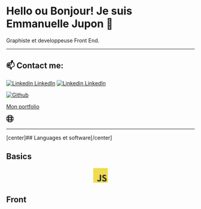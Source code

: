 # Hello ou Bonjour! Je suis Emmanuelle Jupon  👋

Graphiste et developpeuse Front End.
_________
## 📫 Contact me:
[![Linkedin](https://i.stack.imgur.com/gVE0j.png) LinkedIn](https://www.linkedin.com/in/emmanuelle-jupon-11b24a7b/#gh-light-mode-only)
[![Linkedin](https://i.stack.imgur.com/gVE0j.png) LinkedIn](https://www.linkedin.com/in/emmanuelle-jupon-11b24a7b/#gh-dark-mode-only)  
<!-- [![GitHub](https://i.stack.imgur.com/tskMh.png) GitHub](https://github.com/rayhearth/) -->
<a href="https://github.com/rayhearth" target="_blank"><img alt="Github" src="https://img.shields.io/badge/GitHub-%2312100E.svg?&style=for-the-badge&logo=Github&logoColor=white" /></a>

  <a href="https://jemma-design.fr/" target="_blank"><p>Mon portfolio</p><img alt="website jemma-design portfolio" src="https://github.com/rayhearth/rayhearth/blob/main/img/siteweb.svg" width=20px /></a>

_________
[center]## Languages et software[/center]

## Basics  
<p align="center">
<a href="https://developer.mozilla.org/en-US/docs/Web/JavaScript" target="_blank"  rel="noreferrer"> <img src="https://raw.githubusercontent.com/devicons/devicon/master/icons/javascript/javascript-original.svg" alt="javascript" width="40" height="40"/> </a>
</p>


## Front  


<!--
**rayhearth/rayhearth** is a ✨ _special_ ✨ repository because its `README.md` (this file) appears on your GitHub profile.

Here are some ideas to get you started:

- 🔭 I’m currently working on ...
- 🌱 I’m currently learning ...
- 👯 I’m looking to collaborate on ...
- 🤔 I’m looking for help with ...
- 💬 Ask me about ...
- 📫 How to reach me: ...
- 😄 Pronouns: ...
- ⚡ Fun fact: ...
-->
